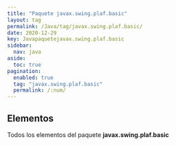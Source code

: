 ```yaml
---
title: "Paquete javax.swing.plaf.basic"
layout: tag
permalink: /Java/tag/javax.swing.plaf.basic/
date: 2020-12-29
key: Javapaquetejavax.swing.plaf.basic
sidebar: 
  nav: java
aside: 
  toc: true
pagination: 
  enabled: true
  tag: "javax.swing.plaf.basic"
  permalink: /:num/
---
```


<h2>Elementos</h2>
Todos los elementos del paquete <strong>javax.swing.plaf.basic</strong>
